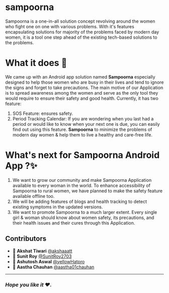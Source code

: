 # sampoorna
Sampoorna is a one-in-all solution concept revolving around the women who fight one on one with various problems. With it's features encapsulating solutions for majority of the problems faced by modern day women, it is a tool one step ahead of the existing tech-based solutions to the problems.


# What it does 🎯
We came up with an Android app solution named **Sampoorna** especially designed to help those women who are busy in their lives and tend to ignore the signs and forget to take precautions. The main motive of our Application is to spread awareness among the women and serve as the only tool they would require to ensure their safety and good health. Currently, it has two feature:
1) SOS Feature: ensures safety.
2) Period Tracking Calendar: If you are wondering when you last had a period or would like to know when your next one is due, you can easily find out using this feature. 
  **Sampoorna** to minimize the problems of modern day women & help them to live a healthy and care-free life. 

# What's next for Sampoorna Android App ?✨
1. We want to grow our community and make Sampoorna Application available to every woman in the world. To enhance accessibility of Sampoorna to rural women, we have planned to make the safety feature available offline too.
2. We will be adding features of blogs and health tracking to detect existing symptoms in the updated versions.
3. We want to promote Sampoorna to a much larger extent. Every single girl & woman should know about women safety, its precautions, and their health issues and their cures through this Application. 

## Contributors

- 👤 **Akshat Tiwari** [@akshaaatt](https://github.com/akshaaatt)
- 👤 **Sunit Roy** [@SunitRoy2703](https://github.com/SunitRoy2703)
- 👤 **Ashutosh Aswal** [@yellowHatpro](https://github.com/yellowHatpro)
- 👤 **Aastha Chauhan** [@aastha01chauhan](https://github.com/aastha01chauhan)

---
### <i>Hope you like it ❤️.
